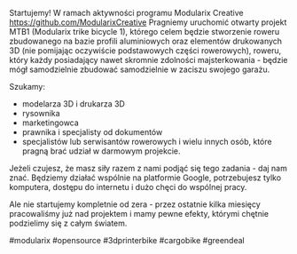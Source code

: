 Startujemy!
W ramach aktywności programu Modularix Creative https://github.com/ModularixCreative
Pragniemy uruchomić otwarty projekt MTB1 (Modularix trike bicycle 1), którego celem będzie stworzenie roweru zbudowanego na bazie profili aluminiowych oraz elementów drukowanych 3D (nie pomijając oczywiście podstawowych części rowerowych), roweru, który każdy posiadający nawet skromnie zdolności majsterkowania - będzie mógł samodzielnie zbudować samodzielnie w zaciszu swojego garażu.

Szukamy:
- modelarza 3D i drukarza 3D
- rysownika
- marketingowca
- prawnika i specjalisty od dokumentów
- specjalistów lub serwisantów rowerowych
i wielu innych osób, które pragną brać udział w darmowym projekcie. 

Jeżeli czujesz, że masz siły razem z nami podjąć się tego zadania - daj nam znać. Będziemy działać wspólnie na platformie Google, potrzebujesz tylko komputera, dostępu do internetu i dużo chęci do wspólnej pracy. 

Ale nie startujemy kompletnie od zera - przez ostatnie kilka miesięcy pracowaliśmy już nad projektem i mamy pewne efekty, którymi chętnie podzielimy się z całym światem.

#modularix #opensource #3dprinterbike #cargobike #greendeal
